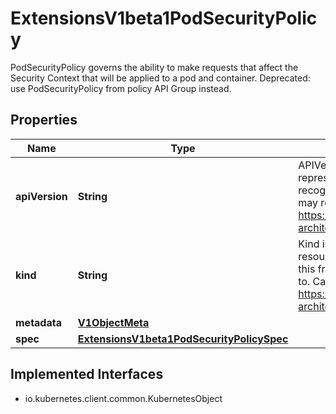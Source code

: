 

# ExtensionsV1beta1PodSecurityPolicy

PodSecurityPolicy governs the ability to make requests that affect the Security Context that will be applied to a pod and container. Deprecated: use PodSecurityPolicy from policy API Group instead.
## Properties

Name | Type | Description | Notes
------------ | ------------- | ------------- | -------------
**apiVersion** | **String** | APIVersion defines the versioned schema of this representation of an object. Servers should convert recognized schemas to the latest internal value, and may reject unrecognized values. More info: https://git.k8s.io/community/contributors/devel/sig-architecture/api-conventions.md#resources |  [optional]
**kind** | **String** | Kind is a string value representing the REST resource this object represents. Servers may infer this from the endpoint the client submits requests to. Cannot be updated. In CamelCase. More info: https://git.k8s.io/community/contributors/devel/sig-architecture/api-conventions.md#types-kinds |  [optional]
**metadata** | [**V1ObjectMeta**](V1ObjectMeta.md) |  |  [optional]
**spec** | [**ExtensionsV1beta1PodSecurityPolicySpec**](ExtensionsV1beta1PodSecurityPolicySpec.md) |  |  [optional]


## Implemented Interfaces

* io.kubernetes.client.common.KubernetesObject


